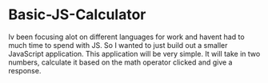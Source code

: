# Basic-JS-Calculator

Iv been focusing alot on different languages for work and havent had to much time
to spend with JS. So I wanted to just build out a smaller JavaScript application.
This application will be very simple. It will take in two numbers, calculate it 
based on the math operator clicked and give a response.
